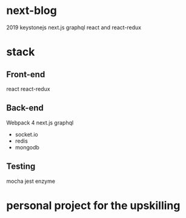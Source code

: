 # next-blog
2019 keystonejs next.js graphql react and react-redux

# stack
## Front-end
react
react-redux

## Back-end

Webpack 4
next.js
graphql
+ socket.io
+ redis
+ mongodb


## Testing
mocha jest enzyme

# personal project for the upskilling

